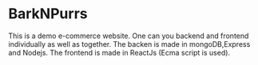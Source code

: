 # BarkNPurrs
This is  a demo e-commerce website.
One can you backend and frontend individually as well as together.
The backen is made in mongoDB,Express and Nodejs. The frontend is made in ReactJs (Ecma script is used).
